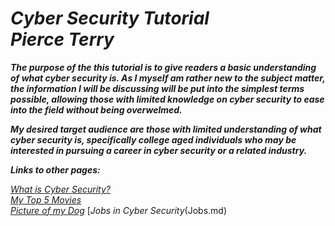 # ***Cyber Security Tutorial <br> **_Pierce Terry_*****

 **_<p>The purpose of the this tutorial is to give readers a basic understanding of what cyber security is. As I myself am rather new to the subject matter, the information I will be discussing will be put into the simplest terms possible, allowing those with limited knowledge on cyber security to ease into the field without being overwelmed.</div></p>_** 
**_<p>My desired target audience are those with limited understanding of what cyber security is, specifically college aged individuals who may be interested in pursuing a career in cyber security or a related industry.</p>_**

**_Links to other pages:_**

[<em>What is Cyber Security?</em>](WhatIsCyberSecurity.md)\
[<em>My Top 5 Movies </em>](List.md)\
[<em>Picture of my Dog</em>](Picture.md)
[<em>Jobs in Cyber Security</em>(Jobs.md)
